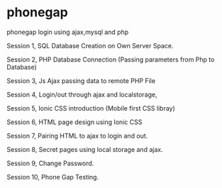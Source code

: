 # phonegap
phonegap login using ajax,mysql and php

Session 1, SQL Database Creation on Own Server Space. 

Session 2, PHP Database Connection (Passing parameters from Php to Database)

Session 3, Js Ajax passing data to remote PHP File

Session 4, Login/out through ajax and localstorage,

Session 5, Ionic CSS introduction (Mobile first CSS libray)

Session 6, HTML page design using Ionic CSS

Session 7, Pairing HTML to ajax to login and out.

Session 8, Secret pages using local storage and ajax. 

Session 9, Change Password.

Session 10, Phone Gap Testing. 




